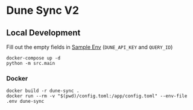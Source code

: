 # Dune Sync V2




## Local Development

Fill out the empty fields in [Sample Env](.env.sample) (`DUNE_API_KEY` and `QUERY_ID`)

```shell
docker-compose up -d
python -m src.main
```

### Docker

```shell
docker build -r dune-sync .
docker run --rm -v "$(pwd)/config.toml:/app/config.toml" --env-file .env dune-sync
```